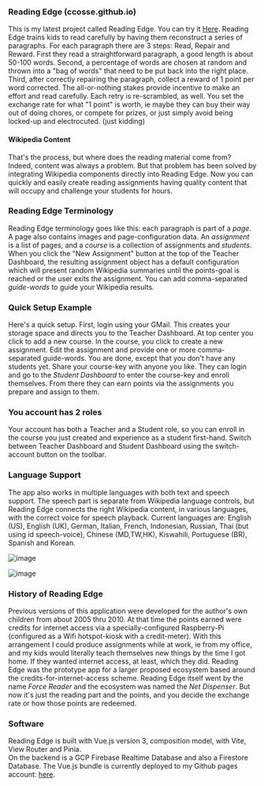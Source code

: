 ### Reading Edge (ccosse.github.io)
This is my latest project called Reading Edge.  You can try it <a href="https://ccosse.github.io">Here</a>.
Reading Edge trains kids to read carefully by having them reconstruct a series of paragraphs. For each paragraph
there are 3 steps: Read, Repair and Reward.  First they read a straightforward paragraph, a good length is about 
50-100 words.  Second, a percentage of words are chosen at random and thrown into a "bag of words" that need to
be put back into the right place.  Third, after correctly repairing the paragraph, collect a reward of 1 point 
per word corrected.  The all-or-nothing stakes provide incentive to make an effort and read carefully. Each retry
is re-scrambled, as well.  You set the exchange rate for what "1 point" is worth, ie maybe they can buy their way
out of doing chores, or compete for prizes, or just simply avoid being locked-up and electrocuted. (just kidding)

#### Wikipedia Content
That's the process, but where does the reading material come from?  Indeed, content was always a problem. But that
problem has been solved by integrating Wikipedia components directly into Reading Edge. Now you can quickly and easily 
create reading assignments having quality content that will occupy and challenge your students for hours.

### Reading Edge Terminology
Reading Edge terminology goes like this: each paragraph is part of a <i>page</i>. A page also contains images
and page-configuration data.  An <i>assignment</i> is a list of pages, and a <i>course</i> is a collection of
assignments and <i>students</i>.  When you click the "New Assignment" button at the top of the Teacher Dashboard,
the resulting assignment object has a default configuration which will present random Wikipedia summaries until 
the points-goal is reached or the user exits the assignment. You can add comma-separated <i>guide-words</i> to
guide your Wikipedia results. 


### Quick Setup Example
Here's a quick setup.  First, login using your GMail. This creates your storage space and directs you to the Teacher 
Dashboard.  At top center you click to add a new course.  In the course, you click to create a new assignment.  Edit the 
assignment and provide one or more comma-separated guide-words.  You are done, except that you don't have any students yet.
Share your course-key with anyone you like. They can login and go to the <i>Student Dashboard</i> to enter the course-key
and enroll themselves.  From there they can earn points via the assignments you prepare and assign to them.  

### You account has 2 roles
Your account has both a Teacher and a Student role, so you can enroll in the course you just created and experience 
as a student first-hand.  Switch between Teacher Dashboard and Student Dashboard using the switch-account button 
on the toolbar.  

### Language Support
The app also works in multiple languages with both text and speech support. The speech part is separate from Wikipedia
language controls, but Reading Edge connects the right Wikipedia content, in various languages, with the correct 
voice for speech playback.  Current languages are: English (US), English (UK), German, Italian, French, Indonesian, Russian,
Thai (but using id speech-voice), Chinese (MD,TW,HK), Kiswahili, Portuguese (BR), Spanish and Korean.

![image](https://user-images.githubusercontent.com/5249621/219883125-dbe568fc-8917-44e8-a045-c69b580b862a.png)

![image](https://user-images.githubusercontent.com/5249621/219884881-ed17c553-ea3c-4bcb-9a62-df29d4031a25.png)

### History of Reading Edge
Previous versions of this application were developed for the author's own children from about 2005 thru 2010.
At that time the points earned were credits for internet access via a specially-configured Raspberry-Pi 
(configured as a Wifi hotspot-kiosk with a credit-meter). With this arrangement I could produce assignments while
at work, ie from my office, and my kids would literally teach themselves new things by the time I got home.  If they
wanted internet access, at least, which they did.  Reading Edge was the prototype app for a larger proposed ecosystem
based around the credits-for-internet-access scheme. Reading Edge itself went by the name <i>Force Reader</i> and
the ecosystem was named the <i>Net Dispenser</i>.  But now it's just the reading part and the points, and you decide
the exchange rate or how those points are redeemed. 

### Software
Reading Edge is built with Vue.js version 3, composition model, with Vite, View Router and Pinia.  
On the backend is a GCP Firebase Realtime Database and also a Firestore Database.  The Vue.js bundle is currently
deployed to my Github pages account: <a href="https://ccosse.github.io">here</a>.

